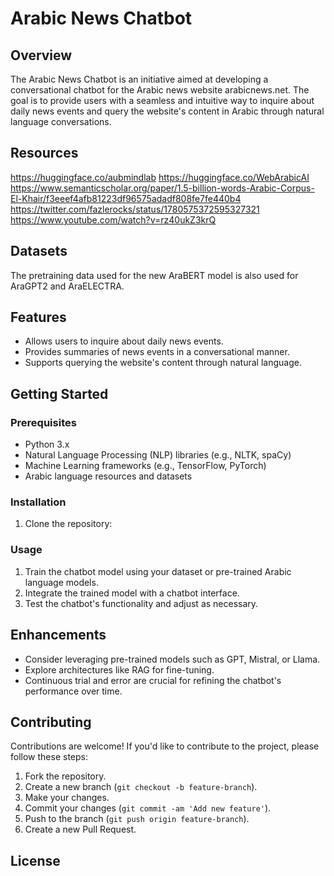 # Arabic News Chatbot

## Overview
The Arabic News Chatbot is an initiative aimed at developing a conversational chatbot for the Arabic news website arabicnews.net. The goal is to provide users with a seamless and intuitive way to inquire about daily news events and query the website's content in Arabic through natural language conversations.

## Resources
https://huggingface.co/aubmindlab
https://huggingface.co/WebArabicAI
https://www.semanticscholar.org/paper/1.5-billion-words-Arabic-Corpus-El-Khair/f3eeef4afb81223df96575adadf808fe7fe440b4
https://twitter.com/fazlerocks/status/1780575372595327321
https://www.youtube.com/watch?v=rz40ukZ3krQ
## Datasets

The pretraining data used for the new AraBERT model is also used for AraGPT2 and AraELECTRA.



## Features
- Allows users to inquire about daily news events.
- Provides summaries of news events in a conversational manner.
- Supports querying the website's content through natural language.

## Getting Started
### Prerequisites
- Python 3.x
- Natural Language Processing (NLP) libraries (e.g., NLTK, spaCy)
- Machine Learning frameworks (e.g., TensorFlow, PyTorch)
- Arabic language resources and datasets

### Installation
1. Clone the repository:
### Usage
1. Train the chatbot model using your dataset or pre-trained Arabic language models.
2. Integrate the trained model with a chatbot interface.
3. Test the chatbot's functionality and adjust as necessary.

## Enhancements
- Consider leveraging pre-trained models such as GPT, Mistral, or Llama.
- Explore architectures like RAG for fine-tuning.
- Continuous trial and error are crucial for refining the chatbot's performance over time.

## Contributing
Contributions are welcome! If you'd like to contribute to the project, please follow these steps:
1. Fork the repository.
2. Create a new branch (`git checkout -b feature-branch`).
3. Make your changes.
4. Commit your changes (`git commit -am 'Add new feature'`).
5. Push to the branch (`git push origin feature-branch`).
6. Create a new Pull Request.

## License
